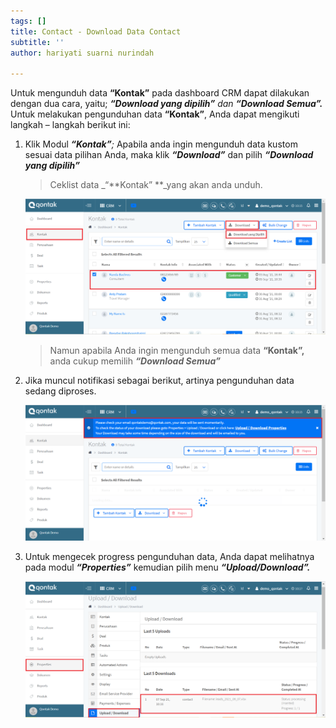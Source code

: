 ```yaml
---
tags: []
title: Contact - Download Data Contact
subtitle: ''
author: hariyati suarni nurindah

---
```

Untuk mengunduh data **“Kontak”** pada dashboard CRM dapat dilakukan dengan dua cara, yaitu; **_“Download yang dipilih”_** _dan **“Download Semua”.**_ Untuk melakukan pengunduhan data **“Kontak”**, Anda dapat mengikuti langkah – langkah berikut ini:

1. Klik Modul **_“Kontak”_**_;_ Apabila anda ingin mengunduh data kustom sesuai data pilihan Anda, maka klik **_“Download”_** dan pilih **_“Download yang dipilih”_**

   > Ceklist data _“**Kontak” **_yang akan anda unduh.

   ![](/uploads/downloadkontak1.PNG)

   > Namun apabila Anda ingin mengunduh semua data **“Kontak”,** anda cukup memilih **_“Download Semua”_**
2. Jika muncul notifikasi sebagai berikut, artinya pengunduhan data sedang diproses.

   ![](/uploads/downloadkontak2.PNG)
3. Untuk mengecek progress pengunduhan data, Anda dapat melihatnya pada modul **_“Properties”_** kemudian pilih menu **_“Upload/Download”._**

   ![](/uploads/downloadkontak3.PNG)